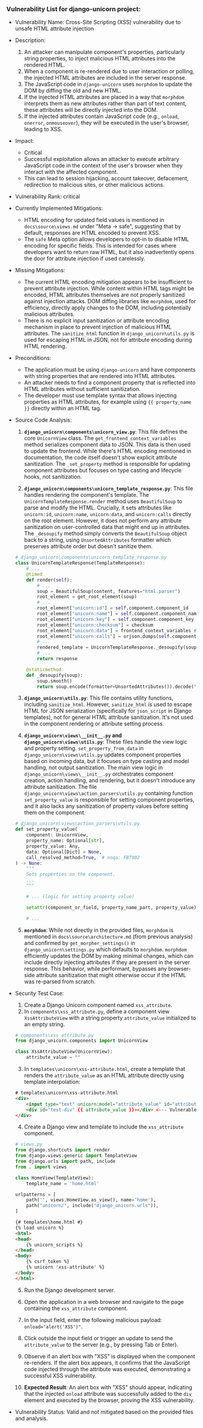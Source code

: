 ### Vulnerability List for django-unicorn project:

* Vulnerability Name: Cross-Site Scripting (XSS) vulnerability due to unsafe HTML attribute injection

* Description:
    1. An attacker can manipulate component's properties, particularly string properties, to inject malicious HTML attributes into the rendered HTML.
    2. When a component is re-rendered due to user interaction or polling, the injected HTML attributes are included in the server response.
    3. The JavaScript code in `django-unicorn` uses `morphdom` to update the DOM by diffing the old and new HTML.
    4. If the injected HTML attributes are placed in a way that `morphdom` interprets them as new attributes rather than part of text content, these attributes will be directly injected into the DOM.
    5. If the injected attributes contain JavaScript code (e.g., `onload`, `onerror`, `onmouseover`), they will be executed in the user's browser, leading to XSS.

* Impact:
    - Critical
    - Successful exploitation allows an attacker to execute arbitrary JavaScript code in the context of the user's browser when they interact with the affected component.
    - This can lead to session hijacking, account takeover, defacement, redirection to malicious sites, or other malicious actions.

* Vulnerability Rank: critical

* Currently Implemented Mitigations:
    - HTML encoding for updated field values is mentioned in `docs\source\views.md` under "Meta -> safe", suggesting that by default, responses are HTML encoded to prevent XSS.
    - The `safe` Meta option allows developers to opt-in to disable HTML encoding for specific fields. This is intended for cases where developers want to return raw HTML, but it also inadvertently opens the door for attribute injection if used carelessly.

* Missing Mitigations:
    - The current HTML encoding mitigation appears to be insufficient to prevent attribute injection. While content within HTML tags might be encoded, HTML attributes themselves are not properly sanitized against injection attacks. DOM diffing libraries like `morphdom`, used for efficiency, directly apply changes to the DOM, including potentially malicious attributes.
    - There is no explicit input sanitization or attribute encoding mechanism in place to prevent injection of malicious HTML attributes. The `sanitize_html` function in `django_unicorn\utils.py` is used for escaping HTML in JSON, not for attribute encoding during HTML rendering.

* Preconditions:
    - The application must be using `django-unicorn` and have components with string properties that are rendered into HTML attributes.
    - An attacker needs to find a component property that is reflected into HTML attributes without sufficient sanitization.
    - The developer must use template syntax that allows injecting properties as HTML attributes, for example using `{{ property_name }}` directly within an HTML tag.

* Source Code Analysis:
    1. **`django_unicorn\components\unicorn_view.py`**: This file defines the core `UnicornView` class. The `get_frontend_context_variables` method serializes component data to JSON. This data is then used to update the frontend. While there's HTML encoding mentioned in documentation, the code itself doesn't show explicit attribute sanitization. The `_set_property` method is responsible for updating component attributes but focuses on type casting and lifecycle hooks, not sanitization.

    2. **`django_unicorn\components\unicorn_template_response.py`**: This file handles rendering the component's template. The `UnicornTemplateResponse.render` method uses `BeautifulSoup` to parse and modify the HTML. Crucially, it sets attributes like `unicorn:id`, `unicorn:name`, `unicorn:data`, and `unicorn:calls` directly on the root element. However, it does not perform any attribute sanitization on user-controlled data that might end up in attributes. The `_desoupify` method simply converts the `BeautifulSoup` object back to a string, using `UnsortedAttributes` formatter which preserves attribute order but doesn't sanitize them.

    ```python
    # django_unicorn\components\unicorn_template_response.py
    class UnicornTemplateResponse(TemplateResponse):
        # ...
        @timed
        def render(self):
            # ...
            soup = BeautifulSoup(content, features="html.parser")
            root_element = get_root_element(soup)
            # ...
            root_element["unicorn:id"] = self.component.component_id
            root_element["unicorn:name"] = self.component.component_name
            root_element["unicorn:key"] = self.component.component_key
            root_element["unicorn:checksum"] = checksum
            root_element["unicorn:data"] = frontend_context_variables # Data is added as attribute
            root_element["unicorn:calls"] = orjson.dumps(self.component.calls).decode("utf-8") # Calls are added as attribute
            # ...
            rendered_template = UnicornTemplateResponse._desoupify(soup)
            # ...
            return response

        @staticmethod
        def _desoupify(soup):
            soup.smooth()
            return soup.encode(formatter=UnsortedAttributes()).decode("utf-8") # No sanitization here
    ```

    3. **`django_unicorn\utils.py`**: This file contains utility functions, including `sanitize_html`. However, `sanitize_html` is used to escape HTML for JSON serialization (specifically for `json_script` in Django templates), not for general HTML attribute sanitization. It's not used in the component rendering or attribute setting process.

    4. **`django_unicorn\views\__init__.py` and `django_unicorn\views\utils.py`**: These files handle the view logic and property setting.  `set_property_from_data` in `django_unicorn\views\utils.py` updates component properties based on incoming data, but it focuses on type casting and model handling, not output sanitization. The main view logic in `django_unicorn\views\__init__.py` orchestrates component creation, action handling, and rendering, but it doesn't introduce any attribute sanitization. The file `django_unicorn\views\action_parsers\utils.py` containing function `set_property_value` is responsible for setting component properties, and it also lacks any sanitization of property values before setting them on the component.

    ```python
    # django_unicorn\views\action_parsers\utils.py
    def set_property_value(
        component: UnicornView,
        property_name: Optional[str],
        property_value: Any,
        data: Optional[Dict] = None,
        call_resolved_method=True,  # noqa: FBT002
    ) -> None:
        """
        Sets properties on the component.
        ...
        """

        # ... (logic for setting property value)

        setattr(component_or_field, property_name_part, property_value)

        # ...
    ```

    5. **`morphdom`**: While not directly in the provided files, `morphdom` is mentioned in `docs\source\architecture.md` (from previous analysis) and confirmed by `get_morpher_settings()` in `django_unicorn\settings.py` which defaults to `morphdom`. `morphdom` efficiently updates the DOM by making minimal changes, which can include directly injecting attributes if they are present in the server response. This behavior, while performant, bypasses any browser-side attribute sanitization that might otherwise occur if the HTML was re-parsed from scratch.

* Security Test Case:
    1. Create a Django Unicorn component named `xss_attribute`.
    2. In `components\xss_attribute.py`, define a component view `XssAttributeView` with a string property `attribute_value` initialized to an empty string.
    ```python
    # components\xss_attribute.py
    from django_unicorn.components import UnicornView

    class XssAttributeView(UnicornView):
        attribute_value = ""
    ```
    3. In `templates\unicorn\xss-attribute.html`, create a template that renders the `attribute_value` as an HTML attribute directly using template interpolation:
    ```html
    # templates\unicorn\xss-attribute.html
    <div>
        <input type="text" unicorn:model="attribute_value" id="attributeInput">
        <div id="test-div" {{ attribute_value }}></div> <--- Vulnerable attribute injection point
    </div>
    ```
    4. Create a Django view and template to include the `xss_attribute` component.
    ```python
    # views.py
    from django.shortcuts import render
    from django.views.generic import TemplateView
    from django.urls import path, include
    from . import views

    class HomeView(TemplateView):
        template_name = 'home.html'

    urlpatterns = [
        path('', views.HomeView.as_view(), name='home'),
        path("unicorn/", include("django_unicorn.urls")),
    ]
    ```
    ```html
    {# templates\home.html #}
    {% load unicorn %}
    <html>
    <head>
        {% unicorn_scripts %}
    </head>
    <body>
        {% csrf_token %}
        {% unicorn 'xss-attribute' %}
    </body>
    </html>
    ```
    5. Run the Django development server.
    6. Open the application in a web browser and navigate to the page containing the `xss_attribute` component.
    7. In the input field, enter the following malicious payload: `onload="alert('XSS')"`.
    8. Click outside the input field or trigger an update to send the `attribute_value` to the server (e.g., by pressing Tab or Enter).
    9. Observe if an alert box with "XSS" is displayed when the component re-renders. If the alert box appears, it confirms that the JavaScript code injected through the attribute was executed, demonstrating a successful XSS vulnerability.

    10. **Expected Result**: An alert box with "XSS" should appear, indicating that the injected `onload` attribute was successfully added to the `div` element and executed by the browser, proving the XSS vulnerability.

* Vulnerability Status: Valid and not mitigated based on the provided files and analysis.
